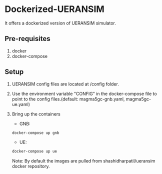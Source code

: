 # Dockerized-UERANSIM

It offers a dockerized version of UERANSIM simulator.

## Pre-requisites

1. docker
2. docker-compose

## Setup

1. UERANSIM config files are located at /config folder.
2. Use the environment variable "CONFIG" in the docker-compose file to point to the config files.(default: magma5gc-gnb.yaml, magma5gc-ue.yaml)
3. Bring up the containers
   - GNB:

   ```bash
   docker-compose up gnb
   ```

   - UE:

   ```bash
   docker-compose up ue
   ```

   Note: By default the images are pulled from shashidharpatil/ueransim docker repository.
